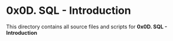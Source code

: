# 0x0D. SQL - Introduction

This directory contains all source files and scripts for **0x0D. SQL - Introduction**
